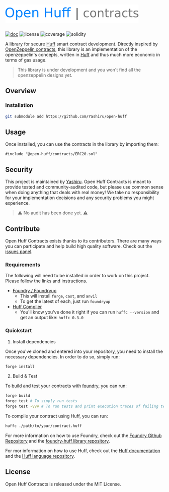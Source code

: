 # <img src="./assets/logo.png" alt="Open Huff" height="60px">
[![doc](https://img.shields.io/badge/docs-here-blue)](https://docs.openhuff.com/) ![license](https://img.shields.io/github/license/Yashiru/open-huff.svg) ![coverage](https://img.shields.io/badge/coverage-0-red) ![solidity](https://img.shields.io/badge/solidity-^0.8.16-lightgrey)

A library for secure [Huff](https://github.com/huff-language/huff-rs) smart contract development. Directly inspired by [OpenZeppelin contracts](https://github.com/OpenZeppelin/openzeppelin-contracts), this library is an implementation of the openzeppelin's concepts, written in [Huff](https://github.com/huff-language/huff-rs) and thus much more economic in terms of gas usage.

> This library is under development and you won't find all the openzeppelin designs yet.

## Overview

### Installation 
```bash
git submodule add https://github.com/Yashiru/open-huff
```

## Usage
Once installed, you can use the contracts in the library by importing them:
```huff
#include "@open-huff/contracts/ERC20.sol"
```

## Security
This project is maintained by [Yashiru](https://github.com/Yashiru). Open Huff Contracts is meant to provide tested and community-audited code, but please use common sense when doing anything that deals with real money! We take no responsibility for your implementation decisions and any security problems you might experience.

> ⚠️ No audit has been done yet. ⚠️

## Contribute
Open Huff Contracts exists thanks to its contributors. There are many ways you can participate and help build high quality software. Check out the [issues panel](https://github.com/Yashiru/open-huff/issues).

### Requirements

The following will need to be installed in order to work on this project. Please follow the links and instructions.

-   [Foundry / Foundryup](https://github.com/gakonst/foundry)
    -   This will install `forge`, `cast`, and `anvil`
    -   To get the latest of each, just run `foundryup`
-   [Huff Compiler](https://docs.huff.sh/get-started/installing/)
    -   You'll know you've done it right if you can run `huffc --version` and get an output like: `huffc 0.3.0`

### Quickstart

1. Install dependencies

Once you've cloned and entered into your repository, you need to install the necessary dependencies. In order to do so, simply run:

```bash
forge install
```

2. Build & Test

To build and test your contracts with [foundry](https://github.com/gakonst/foundry), you can run:

```bash
forge build
forge test # To simply run tests
forge test -vvv # To run tests and print execution traces of failing tests
```

To compile your contract using Huff, you can run:

```bash
huffc ./path/to/your/contract.huff
```

For more information on how to use Foundry, check out the [Foundry Github Repository](https://github.com/foundry-rs/foundry/tree/master/forge) and the [foundry-huff library repository](https://github.com/huff-language/foundry-huff).

For mor information on how to use Huff, check out the [Huff documentation](https://docs.huff.sh/) and the [Huff language repository](https://github.com/huff-language/huff-rs).

## License
Open Huff Contracts is released under the MIT License.
